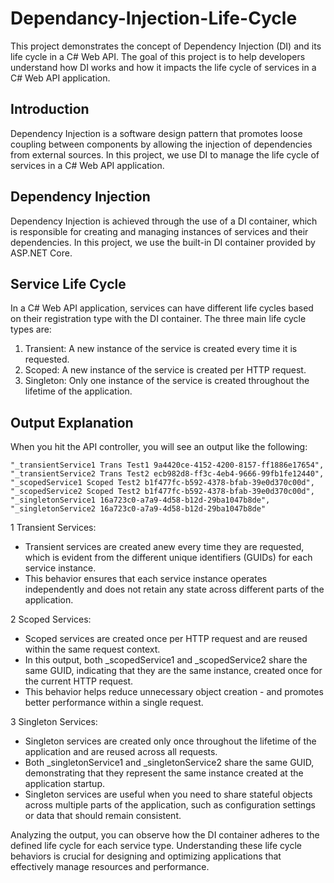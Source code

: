 # Dependancy-Injection-Life-Cycle

This project demonstrates the concept of Dependency Injection (DI) and its life cycle in a C# Web API. The goal of this project is to help developers understand how DI works and how it impacts the life cycle of services in a C# Web API application.

## Introduction

Dependency Injection is a software design pattern that promotes loose coupling between components by allowing the injection of dependencies from external sources. In this project, we use DI to manage the life cycle of services in a C# Web API application.

## Dependency Injection

Dependency Injection is achieved through the use of a DI container, which is responsible for creating and managing instances of services and their dependencies. In this project, we use the built-in DI container provided by ASP.NET Core.

## Service Life Cycle

In a C# Web API application, services can have different life cycles based on their registration type with the DI container. The three main life cycle types are:
1. Transient: A new instance of the service is created every time it is requested.
2. Scoped: A new instance of the service is created per HTTP request.
3. Singleton: Only one instance of the service is created throughout the lifetime of the application.


## Output Explanation

When you hit the API controller, you will see an output like the following:

```
"_transientService1 Trans Test1 9a4420ce-4152-4200-8157-ff1886e17654",
"_transientService2 Trans Test2 ecb982d8-ff3c-4eb4-9666-99fb1fe12440",
"_scopedService1 Scoped Test2 b1f477fc-b592-4378-bfab-39e0d370c00d",
"_scopedService2 Scoped Test2 b1f477fc-b592-4378-bfab-39e0d370c00d",
"_singletonService1 16a723c0-a7a9-4d58-b12d-29ba1047b8de",
"_singletonService2 16a723c0-a7a9-4d58-b12d-29ba1047b8de"
```

1 Transient Services:

- Transient services are created anew every time they are requested, which is evident from the different unique identifiers (GUIDs) for each service instance.
- This behavior ensures that each service instance operates independently and does not retain any state across different parts of the application.

2 Scoped Services:

- Scoped services are created once per HTTP request and are reused within the same request context.
- In this output, both _scopedService1 and _scopedService2 share the same GUID, indicating that they are the same instance, created once for the current HTTP request.
- This behavior helps reduce unnecessary object creation - and promotes better performance within a single request.

3 Singleton Services:

- Singleton services are created only once throughout the lifetime of the application and are reused across all requests.
- Both _singletonService1 and _singletonService2 share the same GUID, demonstrating that they represent the same instance created at the application startup.
- Singleton services are useful when you need to share stateful objects across multiple parts of the application, such as configuration settings or data that should remain consistent.


Analyzing the output, you can observe how the DI container adheres to the defined life cycle for each service type. Understanding these life cycle behaviors is crucial for designing and optimizing applications that effectively manage resources and performance.


